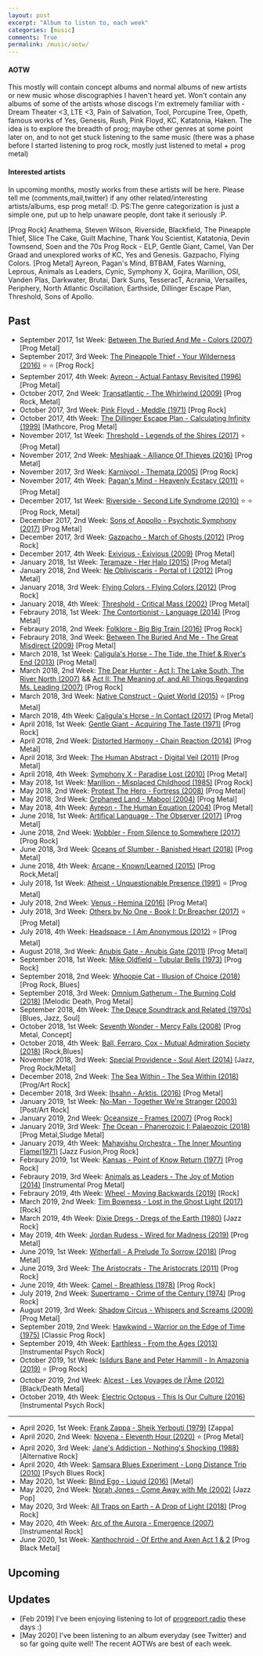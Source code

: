 ```yaml
---
layout: post
excerpt: "Album to listen to, each week"
categories: [music]
comments: True
permalink: /music/aotw/
---
```


#### AOTW

This mostly will contain concept albums and normal albums of new artists or new music whose discographies I haven't heard yet. Won't contain any albums of some of the artists whose discogs I'm extremely familiar with - Dream Theater <3, LTE <3, Pain of Salvation, Tool, Porcupine Tree, Opeth, famous works of Yes, Genesis, Rush, Pink Floyd, KC, Katatonia, Haken. The idea is to explore the breadth of prog; maybe other genres at some point later on, and to not get stuck listening to the same music (there was a phase before I started listening to prog rock, mostly just listened to metal + prog metal)

#### Interested artists

In upcoming months, mostly works from these artists will be here. Please tell me (comments,mail,twitter) if any other related/interesting artists/albums, esp prog metal! :D. PS:The genre categorization is just a simple one, put up to help unaware people, dont take it seriously :P.

[Prog Rock] Anathema, Steven Wilson, Riverside, Blackfield, The Pineapple Thief, Slice The Cake, Guilt Machine, Thank You Scientist, Katatonia, Devin Townsend, Soen and the 70s Prog Rock - ELP, Gentle Giant, Camel, Van Der Graad and unexplored works of KC, Yes and Genesis. Gazpacho, Flying Colors.
[Prog Metal] Ayreon, Pagan's Mind,  BTBAM, Fates Warning, Leprous, Animals as Leaders, Cynic, Symphony X, Gojira, Marillion, OSI, Vanden Plas, Darkwater, Brutai, Dark Suns, TesseracT, Acrania, Versailles, Periphery, North Atlantic Oscillation, Earthside, Dillinger Escape Plan, Threshold, Sons of Apollo.


## Past
- September 2017, 1st Week: [Between The Buried And Me - Colors (2007)](https://open.spotify.com/album/56mXsvBsKgRCXgmtzOAC22) [Prog Metal]
- September 2017, 3rd Week: [The Pineapple Thief - Your Wilderness (2016)](https://open.spotify.com/album/7jjzqewWL5T2lj8hU2Z4bG) :star: :star: [Prog Rock]
- September 2017, 4th Week: [Ayreon - Actual Fantasy Revisited (1996)](https://open.spotify.com/album/5I6I4IAoTa6Kz04wsf0KnC) [Prog Metal]
- October 2017, 2nd Week: [Transatlantic - The Whirlwind (2009)](https://www.amazon.com/Whirlwind-Transatlantic/dp/B002OB9KPE) [Prog Rock, Metal]
- October 2017, 3rd Week: [Pink Floyd - Meddle (1971)](https://open.spotify.com/album/468ZwCchVtzEbt9BHmXopb) [Prog Rock]
- October 2017, 4th Week: [The Dillinger Escape Plan - Calculating Infinity (1999)](https://open.spotify.com/album/0lUmhvC9JtPpU8LEYHVdyS) [Mathcore, Prog Metal]
- November 2017, 1st Week: [Threshold - Legends of the Shires (2017)](https://open.spotify.com/album/00ne0iFQv1qFKcP6Th1EkD) :star: [Prog Metal]
- November 2017, 2nd Week: [Meshiaak - Alliance Of Thieves (2016)](https://open.spotify.com/album/0oF5EOEyPcUZvlyHH84TRq) [Prog Metal]
- November 2017, 3rd Week: [Karnivool - Themata (2005)](https://open.spotify.com/album/0omKAKPTlUn7bREO0c39QI) [Prog Rock]
- November 2017, 4th Week: [Pagan's Mind - Heavenly Ecstacy (2011)](https://open.spotify.com/album/0yAjhIKJpvL5BGOmBgQAb7) :star: [Prog Metal]
- December 2017, 1st Week: [Riverside - Second Life Syndrome (2010)](https://open.spotify.com/album/4Zx7hlALHjjmjAXOSCJQCg) :star: :star: [Prog Rock, Metal]
- December 2017, 2nd Week: [Sons of Appollo - Psychotic Symphony (2017)](https://open.spotify.com/album/1FW9JsNi0BE3LK3WnHgJOm) [Prog Metal]
- December 2017, 3rd Week: [Gazpacho - March of Ghosts (2012)](https://open.spotify.com/album/2NDTI6UcaVD7dZDPYj15fG) [Prog Rock]
- December 2017, 4th Week: [Exivious - Exivious (2009)](https://open.spotify.com/album/7us0VRYUOseOfX0FsK699h) [Prog Metal]
- January 2018, 1st Week: [Teramaze - Her Halo (2015)](https://open.spotify.com/album/3bzDot2MV28Mio5JIfaZJD) [Prog Metal]
- January 2018, 2nd Week: [Ne Obliviscaris - Portal of I (2012)](https://open.spotify.com/album/7feTPMrjlEF9yEFhBgS2qI) [Prog Metal]
- January 2018, 3rd Week: [Flying Colors - Flying Colors (2012)](https://open.spotify.com/album/6Ef02ae9FloRxqFKG7Ie7A) [Prog Rock]
- January 2018, 4th Week: [Threshold - Critical Mass (2002)](https://open.spotify.com/album/4ee4I7knU48yH7OXHYVn4Y) [Prog Metal]
- Febraury 2018, 1st Week: [The Contortionist - Language (2014)](https://open.spotify.com/album/4RR0Hz6OJiAfPUrQWRXHdO) [Prog Metal]
- Febraury 2018, 2nd Week: [Folklore - Big Big Train (2016)](https://open.spotify.com/album/3j1MgNFNI90XdSTEGDN4pa) [Prog Rock]
- Febraury 2018, 3nd Week: [Between The Buried And Me - The Great Misdirect (2009)](https://open.spotify.com/album/4dOrzGgWeJvb6e5Dtw7S8d) [Prog Metal]
- March 2018, 1st Week: [Caligula's Horse - The Tide, the Thief & River's End (2013)](https://open.spotify.com/album/4ddRx20FxcGU2ZJhateVym) [Prog Metal]
- March 2018, 2nd Week: [The Dear Hunter - Act I: The Lake South, The River North (2007)](https://open.spotify.com/album/7k0iFGkqIWyOBZBaBCAYg7) && [Act II: The Meaning of, and All Things Regarding Ms. Leading (2007)](https://open.spotify.com/album/3bxQpENBvT3gHgM9Q7Z20K) [Prog Rock]
- March 2018, 3rd Week: [Native Construct - Quiet World (2015)](https://open.spotify.com/album/2xMLC2kZe4aMMbupatoDZy) :star: [Prog Metal]
- March 2018, 4th Week: [Caligula's Horse - In Contact (2017)](https://open.spotify.com/album/76ffWagOEq3L48KPzK1zIj) [Prog Metal]
- April 2018, 1st Week: [Gentle Giant - Acquiring The Taste (1971)](https://open.spotify.com/album/0KdcoBDIhmzKtHDnAPGuGr) [Prog Rock]
- April 2018, 2nd Week: [Distorted Harmony - Chain Reaction (2014)](https://open.spotify.com/album/5uYS1yyyEAnzovt5yOLcvs) [Prog Metal]
- April 2018, 3rd Week: [The Human Abstract - Digital Veil (2011)](https://open.spotify.com/album/3xlUu3iwCywarjbC9Yv9P7) [Prog Metal]
- April 2018, 4th Week: [Symphony X - Paradise Lost (2010)](https://open.spotify.com/user/skrish18/playlist/1ZHv0pJyTbb6id9N1b6LZA) [Prog Metal]
- May 2018, 1st Week: [Marillion - Misplaced Childhood (1985)](https://open.spotify.com/album/3ExyKxlUkqD41I8tQumMDF) [Prog Rock]
- May 2018, 2nd Week: [Protest The Hero - Fortress (2008)](https://open.spotify.com/album/0q9e8xVGwYZiYl9O08f2Ox) [Prog Metal]
- May 2018, 3rd Week: [Orphaned Land - Mabool (2004)](https://open.spotify.com/album/2U4CIMD0Mm2uBHayGebNuv) [Prog Metal]
- May 2018, 4th Week: [Ayreon - The Human Equation (2004)](https://open.spotify.com/album/7yaoLta4YWbRsH2RuhYWAF) [Prog Metal]
- June 2018, 1st Week: [Artifical Language - The Observer (2017)](https://open.spotify.com/album/4Ig08MnAiNdkU6NN8E57Ck) [Prog Metal]
- June 2018, 2nd Week: [Wobbler - From Silence to Somewhere (2017)](https://open.spotify.com/album/6DBvDuhyQW7W0MbXw7YT27) [Prog Rock]
- June 2018, 3rd Week: [Oceans of Slumber - Banished Heart (2018)](https://open.spotify.com/album/2ZNoxhNbYKfdIk79d0K8UE) [Prog Metal]
- June 2018, 4th Week: [Arcane - Known/Learned (2015)](https://open.spotify.com/album/2Lu3Ve9BlnOoraOvYrjIwG) [Prog Rock,Metal]
- July 2018, 1st Week: [Atheist - Unquestionable Presence (1991)](https://open.spotify.com/album/4Qo6lKfylbnBC437sDVL2j) :star: [Prog Metal]
- July 2018, 2nd Week: [Venus - Hemina (2016)](https://open.spotify.com/user/skrish18/playlist/5BF12HOcOaDvspBN6AVD1I) [Prog Metal]
- July 2018, 3rd Week: [Others by No One - Book I: Dr.Breacher (2017)](https://open.spotify.com/user/skrish18/playlist/2YZkpL5SHwnYLSQElrd3zM) :star: [Prog Metal]
- July 2018, 4th Week: [Headspace - I Am Anonymous (2012)](https://open.spotify.com/album/7dOtjH49SQNnMdfy62XLYP) :star: [Prog Metal]
- August 2018, 3rd Week: [Anubis Gate - Anubis Gate (2011)](https://open.spotify.com/album/4SAkz0KSOb1Dst4sJf9iFU) [Prog Metal]
- September 2018, 1st Week: [Mike Oldfield - Tubular Bells (1973)](https://en.wikipedia.org/wiki/Tubular_Bells) [Prog Rock]
- September 2018, 2nd Week: [Whoopie Cat - Illusion of Choice (2018)](https://open.spotify.com/album/7xmMjynWGTtfOMYaXTeNiY) [Prog Rock, Blues]
- September 2018, 3rd Week: [Omnium Gatherum - The Burning Cold (2018)](https://open.spotify.com/album/7C07714TBt30BazLwcItnn) [Melodic Death, Prog Metal]
- September 2018, 4th Week: [The Deuce Soundtrack and Related (1970s)](https://open.spotify.com/user/g0u1d1e1/playlist/4qxjaZCJic0gXNFqw2yXjb) [Blues, Jazz, Soul]
- October 2018, 1st Week: [Seventh Wonder - Mercy Falls (2008)](https://open.spotify.com/user/skrish18/playlist/47oXPIiWrULJHPF6amsLBJ) [Prog Metal, Concept]
- October 2018, 4th Week: [Ball, Ferraro, Cox - Mutual Admiration Society (2018)](https://open.spotify.com/album/6zKgjWDNBvEdl5d6HG6WAd) [Rock,Blues]
- November 2018, 3rd Week: [Special Providence - Soul Alert (2014)](https://open.spotify.com/album/6qDkggMYJl3SoT5KkvBf4r) [Jazz, Prog Rock/Metal]
- December 2018, 2nd Week: [The Sea Within - The Sea Within (2018)](https://open.spotify.com/album/1tCwznc9Bj4RENBC5xuFU2?si=QjeZR-VJQ0ukuwJF14NYng) [Prog/Art Rock]
- December 2018, 3rd Week: [Ihsahn - Arktis. (2016)](https://open.spotify.com/user/skrish18/playlist/7BhBlB4kJ4atx4kfjnhegv?si=ythfZHIBQ3uaDPM8U0W5mw) [Prog Metal]
- January 2019, 1st Week: [No-Man - Together We're Stranger (2003)](https://open.spotify.com/album/4BQb7duDZBMrNPzBwU99Ft?si=9JOqdXrpSsyDfXsvJaNk7Q) [Post/Art Rock]
- January 2019, 2nd Week: [Oceansize - Frames (2007)](https://open.spotify.com/album/5lsYxQgeDven09644Fs97m?si=QXnDTPrKQD6RS0q5SxEdEg) [Prog Rock]
- January 2019, 3rd Week: [The Ocean - Phanerozoic I: Palaeozoic (2018)](https://open.spotify.com/album/5wXk12dqhJZAxJSsMBUd6e?si=jLu8Af5uRQSpCXCHcfpwMg) [Prog Metal,Sludge Metal]
- January 2019, 4th Week: [Mahavishu Orchestra - The Inner Mounting Flame(1971)](https://open.spotify.com/album/6XHQCPGwvSaqv9MZ2tauqr?si=r1d8hDTzSn-lx72981SaqQ) [Jazz Fusion,Prog Rock]
- Febraury 2019, 1st Week: [Kansas - Point of Know Return (1977)](https://open.spotify.com/album/6oU298pdPTCQnMx1PYwyUA?si=5fgcpGVAR92phB_bGqFURA) [Prog Rock]
- Febraury 2019, 3rd Week: [Animals as Leaders - The Joy of Motion (2014)](https://open.spotify.com/album/3BfAgyF1AdYKaOO7EBoDw4?si=u3hyry9_SPOnSa0uEgLQaw) [Instrumental Prog Metal]
- Febraury 2019, 4th Week: [Wheel - Moving Backwards (2019)](https://open.spotify.com/album/3ljdaYc9YueusEqCmMv6yM?si=yutGlZj2TCOnowosoX46Pg) [Rock]
- March 2019, 2nd Week: [Tim Bowness - Lost in the Ghost Light (2017)](https://open.spotify.com/album/4G4eepBf68OTJ1JnssD2Oi?si=pxlz0TCTR32u7-mbqXSjVw) [Rock]
- March 2019, 4th Week: [Dixie Dregs - Dregs of the Earth (1980)](https://open.spotify.com/album/4hAbKjSBpLISpz4Ikt1cj2?si=i05WXP13R0itRI4HlSKL2g) [Jazz Rock]
- May 2019, 4th Week: [Jordan Rudess - Wired for Madness (2019)](https://open.spotify.com/album/1PlZ706F3CoLgfzCQqyGCf?si=34uLWQrTQ92dXFzOyfqlBw) [Prog Metal]
- June 2019, 1st Week: [Witherfall - A Prelude To Sorrow (2018)](https://open.spotify.com/album/6ZPKH5znPzGGpmNt4jNZqi?si=pLEoxE6tQGK7ELt1f9BJgA) [Prog Metal]
- June 2019, 3rd Week: [The Aristocrats - The Aristocrats (2011)](https://open.spotify.com/album/7GKzcJbW0Qernh0Xab1bIf?si=b3Lu68UXROe1b4utFFoMdQ) [Prog Rock]
- June 2019, 4th Week: [Camel - Breathless (1978)](https://open.spotify.com/album/1YRwNrwQKhQpEBUeLCtucL?si=S5DkhRupTY-vvq5EtJacaA) [Prog Rock]
- July 2019, 2nd Week: [Supertramp - Crime of the Century (1974)](https://open.spotify.com/album/5Se5MdfqD1nAitv3muKnCB?si=Nxcas0DsQC2m2u6ulhVIjA) [Prog Rock]
- August 2019, 3rd Week: [Shadow Circus - Whispers and Screams (2009)](https://open.spotify.com/album/6GrWybPAEpdaqolV0Xxkl1?si=_HtGoh7ETVeZQkMpiU91gA) [Prog Metal]
- September 2019, 2nd Week: [Hawkwind - Warrior on the Edge of Time (1975)](https://open.spotify.com/album/2S5MzNaOk2kXrwmNhMngRV?si=NXWi8P0FRWiDtkFc_viIRQ) [Classic Prog Rock]
- September 2019, 4th Week: [Earthless - From the Ages (2013)](https://open.spotify.com/album/1gD5vrYMJHGaR8LAwah7T2?si=2Ibfs4BHT4KDhfC51ZHHbg) [Instrumental Psych Rock]
- October 2019, 1st Week: [Isildurs Bane and Peter Hammill - In Amazonia (2019)](https://open.spotify.com/album/7uFOHvH6KSWcgXawd9J6yY?si=o-lhi5XGTdq1cT3-ISnLEQ) :star: [Prog Rock]
- October 2019, 2nd Week: [Alcest - Les Voyages de l'Âme (2012)](https://open.spotify.com/album/1y9zL8o1XLnLsiDzoC7v0O?si=_nPnXKnGR9yMITIHl5qApw) [Black/Death Metal]
- October 2019, 4th Week: [Electric Octopus - This Is Our Culture (2016)](https://open.spotify.com/album/72QrDImis2BlbpXBva1VjQ?si=xNdUFcBLQm-NEmU6C10vhQ) [Instrumental Psych Rock]

-------
- April 2020, 1st Week: [Frank Zappa - Sheik Yerbouti (1979)](https://music.youtube.com/playlist?list=OLAK5uy_lScea-VJpEGOrJWlI0pZCn1qEGVk5Y5qw) [Zappa]
- April 2020, 2nd Week: [Novena - Eleventh Hour (2020)](https://music.youtube.com/playlist?list=OLAK5uy_k0_jxeWXRex4Pui5f-LLBXMgiB4yTE1Qc) :star: [Prog Metal]
- April 2020, 3rd Week: [Jane's Addiction - Nothing's Shocking (1988)](https://music.youtube.com/playlist?list=OLAK5uy_lJiq7SQ9kRBoQn2pEZ1a3YrB5ktT-1gww) [Alternative Rock]
- April 2020, 4th Week: [Samsara Blues Experiment - Long Distance Trip (2010)](https://music.youtube.com/playlist?list=OLAK5uy_mjoNAvnhzdIYl8ORjucKxaBgkhZ61_DhE) [Psych Blues Rock]
- May 2020, 1st Week: [Blind Ego - Liquid (2016)](https://music.youtube.com/playlist?list=OLAK5uy_khl-2fI3ZrvxcnFypl18ZFvZEhdBh1yNg) [Metal]
- May 2020, 2nd Week: [Norah Jones - Come Away with Me (2002)](https://music.youtube.com/playlist?list=OLAK5uy_mvBC9UtG8Uim6RfcOEWo5r671MbSL7Xe4) [Jazz Pop]
- May 2020, 3rd Week: [All Traps on Earth - A Drop of Light (2018)](https://music.youtube.com/playlist?list=OLAK5uy_lNYdZV5QxYRug1cGkwWa53WTB1Lqc9G5Y) [Prog Rock]
- May 2020, 4th Week: [Arc of the Aurora - Emergence (2007)](https://music.youtube.com/playlist?list=OLAK5uy_kM2PfHc1C9Eo1HtfZ5gJm08TrYqgso-Os) [Instrumental Rock]
- June 2020, 1st Week: [Xanthochroid - Of Erthe and Axen Act 1 & 2](https://music.youtube.com/channel/UCqzd0IGbkR6fRyRVwbCzFhA) [Prog Black Metal]

## Upcoming

## Updates 
- [Feb 2019] I've been enjoying listening to lot of [progreport radio](https://progreport.com/radio/) these days :)
- [May 2020] I've been listening to an album everyday (see Twitter) and so far going quite well! The recent AOTWs are best of each week.
